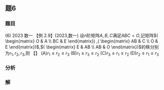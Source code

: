 ## 题6
### 题目
(6) 2023 数一 
【例 2.9】(2023,数一) 设$n$阶矩阵$A, B, C$满足$ABC = O$,记矩阵$( \begin{matrix} O & A \\  BC & E \end{matrix}) ,( \begin{matrix} AB & C \\  O & E \end{matrix})$,$( \begin{matrix} E & AB \\  AB & O \end{matrix})$的秩分别为$r_1,r_2,r_3$,则 【】 
(A)$r_1 \leq  r_2 \leq  r_3$
(B)$r_1 \leq  r_3 \leq  r_2$
(C)$r_3 \leq  r_1 \leq  r_2$
(D)$r_2 \leq  r_1 \leq  r_3$
### 分析

### 解